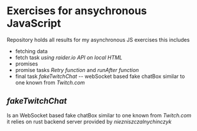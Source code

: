 # Exercises for ansychronous JavaScript

Repository holds all results for my asynchronous JS exercises this includes

- fetching data
- fetch task _using raider.io API on local HTML_
- promises
- promise tasks _Retry function_ and _runAfter function_
- final task _fakeTwitchChat_ -- webSocket based fake chatBox similar to one known from _Twitch.com_

## _fakeTwitchChat_

Is an WebSocket based fake chatBox similar to one known from _Twitch.com_
it relies on rust backend server provided by _niezniszczalnychinczyk_
